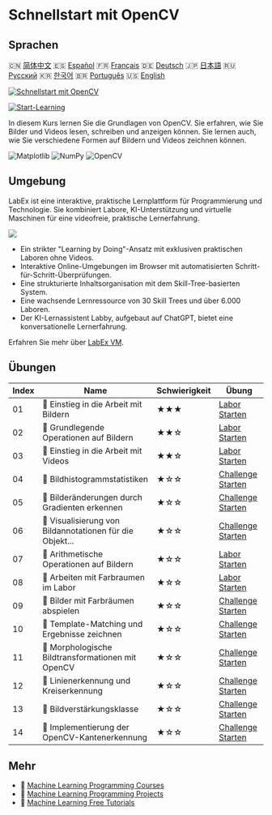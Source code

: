 # Schnellstart mit OpenCV

## Sprachen

🇨🇳 [简体中文](README_zh.md) 🇪🇸 [Español](README_es.md) 🇫🇷 [Français](README_fr.md) 🇩🇪 [Deutsch](README_de.md) 🇯🇵 [日本語](README_ja.md) 🇷🇺 [Русский](README_ru.md) 🇰🇷 [한국어](README_ko.md) 🇧🇷 [Português](README_pt.md) 🇺🇸 [English](README.md) 

[![Schnellstart mit OpenCV](https://cover-creator.labex.io/quick-start-with-opencv.png?lang=de)](https://labex.io/de/courses/quick-start-with-opencv)

[![Start-Learning](https://img.shields.io/badge/Start-Learning-whitesmoke?style=for-the-badge)](https://labex.io/de/courses/quick-start-with-opencv)

In diesem Kurs lernen Sie die Grundlagen von OpenCV. Sie erfahren, wie Sie Bilder und Videos lesen, schreiben und anzeigen können. Sie lernen auch, wie Sie verschiedene Formen auf Bildern und Videos zeichnen können.

![Matplotlib](https://img.shields.io/badge/Matplotlib-whitesmoke?style=for-the-badge&logo=matplotlib)
![NumPy](https://img.shields.io/badge/NumPy-whitesmoke?style=for-the-badge&logo=numpy)
![OpenCV](https://img.shields.io/badge/OpenCV-whitesmoke?style=for-the-badge&logo=opencv)


## Umgebung

LabEx ist eine interaktive, praktische Lernplattform für Programmierung und Technologie. Sie kombiniert Labore, KI-Unterstützung und virtuelle Maschinen für eine videofreie, praktische Lernerfahrung.

![](https://tutorial-screenshot.getvm.io/images/vm-1725247253.png)

- Ein strikter "Learning by Doing"-Ansatz mit exklusiven praktischen Laboren ohne Videos.
- Interaktive Online-Umgebungen im Browser mit automatisierten Schritt-für-Schritt-Überprüfungen.
- Eine strukturierte Inhaltsorganisation mit dem Skill-Tree-basierten System.
- Eine wachsende Lernressource von 30 Skill Trees und über 6.000 Laboren.
- Der KI-Lernassistent Labby, aufgebaut auf ChatGPT, bietet eine konversationelle Lernerfahrung.

Erfahren Sie mehr über [LabEx VM](https://support.labex.io/using-labex/virtual-machine).

## Übungen

|   Index | Name                                                     | Schwierigkeit   | Übung                                                                                                                                 |
|---------|----------------------------------------------------------|-----------------|---------------------------------------------------------------------------------------------------------------------------------------|
|      01 | 📖 Einstieg in die Arbeit mit Bildern                    | ★★★             | <a target='_blank' href='https://labex.io/de/tutorials/opencv-getting-started-with-images-8438'>Labor Starten</a>                     |
|      02 | 📖 Grundlegende Operationen auf Bildern                  | ★★☆             | <a target='_blank' href='https://labex.io/de/tutorials/opencv-basic-operations-on-image-67174'>Labor Starten</a>                      |
|      03 | 📖 Einstieg in die Arbeit mit Videos                     | ★★☆             | <a target='_blank' href='https://labex.io/de/tutorials/opencv-getting-started-with-videos-14766'>Labor Starten</a>                    |
|      04 | 🎯 Bildhistogrammstatistiken                             | ★☆☆             | <a target='_blank' href='https://labex.io/de/labs/matplotlib-image-histogram-statistics-259076'>Challenge Starten</a>                 |
|      05 | 🎯 Bilderänderungen durch Gradienten erkennen            | ★☆☆             | <a target='_blank' href='https://labex.io/de/labs/numpy-find-image-edges-by-gradients-259151'>Challenge Starten</a>                   |
|      06 | 🎯 Visualisierung von Bildannotationen für die Objekt... | ★☆☆             | <a target='_blank' href='https://labex.io/de/labs/opencv-visualizing-image-object-detection-annotations-136088'>Challenge Starten</a> |
|      07 | 📖 Arithmetische Operationen auf Bildern                 | ★☆☆             | <a target='_blank' href='https://labex.io/de/tutorials/opencv-arithmetic-operations-on-images-38502'>Labor Starten</a>                |
|      08 | 📖 Arbeiten mit Farbraumen im Labor                      | ★☆☆             | <a target='_blank' href='https://labex.io/de/tutorials/opencv-lab-working-with-color-spaces-21417'>Labor Starten</a>                  |
|      09 | 🎯 Bilder mit Farbräumen abspielen                       | ★☆☆             | <a target='_blank' href='https://labex.io/de/labs/opencv-play-images-with-color-spaces-8836'>Challenge Starten</a>                    |
|      10 | 🎯 Template-Matching und Ergebnisse zeichnen             | ★☆☆             | <a target='_blank' href='https://labex.io/de/labs/opencv-template-matching-and-drawing-results-9683'>Challenge Starten</a>            |
|      11 | 🎯 Morphologische Bildtransformationen mit OpenCV        | ★☆☆             | <a target='_blank' href='https://labex.io/de/labs/opencv-morphological-image-transformations-with-opencv-9677'>Challenge Starten</a>  |
|      12 | 🎯 Linienerkennung und Kreiserkennung                    | ★☆☆             | <a target='_blank' href='https://labex.io/de/labs/opencv-lines-and-circles-detection-13393'>Challenge Starten</a>                     |
|      13 | 🎯 Bildverstärkungsklasse                                | ★☆☆             | <a target='_blank' href='https://labex.io/de/labs/opencv-image-augmentation-class-107208'>Challenge Starten</a>                       |
|      14 | 🎯 Implementierung der OpenCV-Kantenerkennung            | ★☆☆             | <a target='_blank' href='https://labex.io/de/labs/opencv-implementing-opencv-edge-detection-13391'>Challenge Starten</a>              |

## Mehr

- 🔗 [Machine Learning Programming Courses](https://github.com/labex-labs/awesome-programming-courses)
- 🔗 [Machine Learning Programming Projects](https://github.com/labex-labs/awesome-programming-projects)
- 🔗 [Machine Learning Free Tutorials](https://github.com/labex-labs/ml-free-tutorials)

